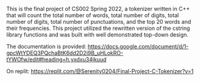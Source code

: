 This is the final project of CS002 Spring 2022, a tokenizer written in C++ that will count the total number of words, total number of digits, total number of digits, total number of punctuations, and the top 20 words
and their frequencies. This project utilized the rewritten version of the cstring library functions and was built with well demonstrated top-down design.

The documentation is provided:
https://docs.google.com/document/d/1-gpcWtYDEQ3PQchaBtK6dd2D2i9B_uHLokRO-tYWOfw/edit#heading=h.yxdxu34jkuud

On replit:
https://replit.com/@Serenity0204/Final-Project-C-Tokenizer?v=1
